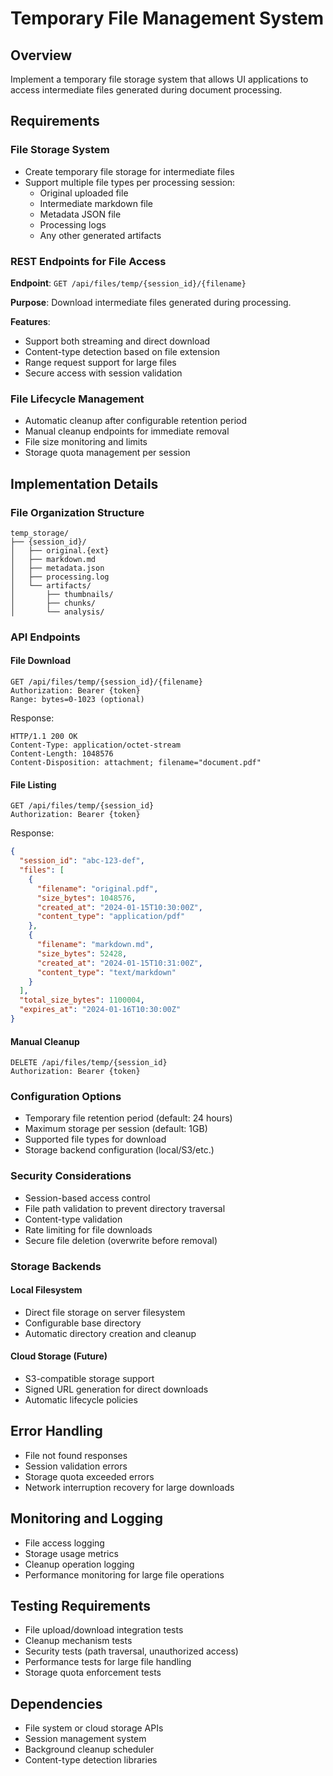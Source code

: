 # Temporary File Management System

## Overview
Implement a temporary file storage system that allows UI applications to access intermediate files generated during document processing.

## Requirements

### File Storage System
- Create temporary file storage for intermediate files
- Support multiple file types per processing session:
  - Original uploaded file
  - Intermediate markdown file
  - Metadata JSON file
  - Processing logs
  - Any other generated artifacts

### REST Endpoints for File Access
**Endpoint**: `GET /api/files/temp/{session_id}/{filename}`

**Purpose**: Download intermediate files generated during processing.

**Features**:
- Support both streaming and direct download
- Content-type detection based on file extension
- Range request support for large files
- Secure access with session validation

### File Lifecycle Management
- Automatic cleanup after configurable retention period
- Manual cleanup endpoints for immediate removal
- File size monitoring and limits
- Storage quota management per session

## Implementation Details

### File Organization Structure
```
temp_storage/
├── {session_id}/
│   ├── original.{ext}
│   ├── markdown.md
│   ├── metadata.json
│   ├── processing.log
│   └── artifacts/
│       ├── thumbnails/
│       ├── chunks/
│       └── analysis/
```

### API Endpoints

#### File Download
```http
GET /api/files/temp/{session_id}/{filename}
Authorization: Bearer {token}
Range: bytes=0-1023 (optional)
```

Response:
```http
HTTP/1.1 200 OK
Content-Type: application/octet-stream
Content-Length: 1048576
Content-Disposition: attachment; filename="document.pdf"
```

#### File Listing
```http
GET /api/files/temp/{session_id}
Authorization: Bearer {token}
```

Response:
```json
{
  "session_id": "abc-123-def",
  "files": [
    {
      "filename": "original.pdf",
      "size_bytes": 1048576,
      "created_at": "2024-01-15T10:30:00Z",
      "content_type": "application/pdf"
    },
    {
      "filename": "markdown.md",
      "size_bytes": 52428,
      "created_at": "2024-01-15T10:31:00Z",
      "content_type": "text/markdown"
    }
  ],
  "total_size_bytes": 1100004,
  "expires_at": "2024-01-16T10:30:00Z"
}
```

#### Manual Cleanup
```http
DELETE /api/files/temp/{session_id}
Authorization: Bearer {token}
```

### Configuration Options
- Temporary file retention period (default: 24 hours)
- Maximum storage per session (default: 1GB)
- Supported file types for download
- Storage backend configuration (local/S3/etc.)

### Security Considerations
- Session-based access control
- File path validation to prevent directory traversal
- Content-type validation
- Rate limiting for file downloads
- Secure file deletion (overwrite before removal)

### Storage Backends

#### Local Filesystem
- Direct file storage on server filesystem
- Configurable base directory
- Automatic directory creation and cleanup

#### Cloud Storage (Future)
- S3-compatible storage support
- Signed URL generation for direct downloads
- Automatic lifecycle policies

## Error Handling
- File not found responses
- Session validation errors
- Storage quota exceeded errors
- Network interruption recovery for large downloads

## Monitoring and Logging
- File access logging
- Storage usage metrics
- Cleanup operation logging
- Performance monitoring for large file operations

## Testing Requirements
- File upload/download integration tests
- Cleanup mechanism tests
- Security tests (path traversal, unauthorized access)
- Performance tests for large file handling
- Storage quota enforcement tests

## Dependencies
- File system or cloud storage APIs
- Session management system
- Background cleanup scheduler
- Content-type detection libraries
